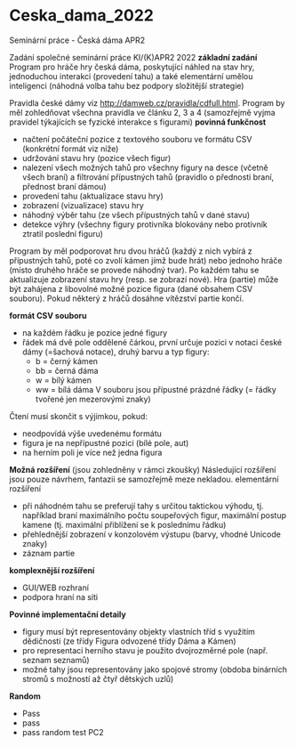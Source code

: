 # Ceska_dama_2022
Seminární práce - Česká dáma APR2 

Zadání společné seminární práce KI/(K)APR2 2022
**základní zadání**
Program pro hráče hry česká dáma, poskytující náhled na stav hry, jednoduchou interakci (provedení tahu) a také elementární umělou inteligenci (náhodná volba tahu bez podpory složitější strategie)

Pravidla české dámy viz  http://damweb.cz/pravidla/cdfull.html. Program by měl zohledňovat všechna pravidla ve článku 2, 3 a 4 (samozřejmě vyjma pravidel týkajících se fyzické interakce s figurami)
**povinná funkčnost**
- načtení počáteční pozice z textového souboru ve formátu CSV (konkrétní formát viz níže)
- udržování stavu hry (pozice všech figur)
- nalezení všech možných tahů pro všechny figury na desce (včetně všech braní) a filtrování přípustných tahů (pravidlo o přednosti braní, přednost braní dámou)
- provedení tahu (aktualizace stavu hry)
- zobrazení (vizualizace) stavu hry
- náhodný výběr tahu (ze všech přípustných tahů v dané stavu)
- detekce výhry (všechny figury protivníka blokovány nebo protivník ztratil poslední figuru)

Program by měl podporovat hru dvou hráčů (každý z nich vybírá z přípustných tahů, poté co zvolí kámen jímž bude hrát) nebo jednoho hráče (místo druhého hráče se provede náhodný tvar). Po každém tahu se aktualizuje zobrazení stavu hry (resp. se zobrazí nové). Hra (partie) může být zahájena z libovolné možné pozice figura (dané obsahem CSV souboru). Pokud některý z hráčů dosáhne vítězství partie končí.

**formát CSV souboru**
- na každém řádku je pozice jedné figury
- řádek má dvě pole oddělené čárkou, první určuje pozici v notaci české dámy (=šachová notace), druhý barvu a typ figury:
	- b = černý kámen
	- bb = černá dáma
	- w = bílý kámen
	- ww = bílá dáma
V souboru jsou přípustné prázdné řádky (= řádky tvořené jen mezerovými znaky)

Čtení musí skončit s výjimkou, pokud:
- neodpovídá výše uvedenému formátu
- figura je na nepřípustné pozici (bílé pole, aut)
- na herním poli je více než jedna figura

**Možná rozšíření** (jsou zohledněny v rámci zkoušky)
Následující rozšíření jsou pouze návrhem, fantazii se samozřejmě meze nekladou.
elementární rozšíření
- při náhodném tahu se preferují tahy s určitou taktickou výhodu, tj. například braní maximálního počtu soupeřových figur,  maximální postup kamene (tj. maximální přiblížení se k poslednímu řádku)
- přehlednější zobrazení v konzolovém výstupu (barvy,  vhodné Unicode znaky)
- záznam partie

**komplexnější rozšíření**
- GUI/WEB rozhraní
- podpora hraní na síti

**Povinné implementační detaily**
- figury musí být representovány objekty vlastních tříd s využitím dědičnosti (ze třídy Figura odvozené třídy Dáma a Kámen)
- pro representaci herního stavu je použito dvojrozměrné pole (např. seznam seznamů)
- možné tahy jsou representovány jako spojové stromy (obdoba binárních stromů s možností až čtyř dětských uzlů)

**Random**
- Pass
- pass
- pass random test PC2